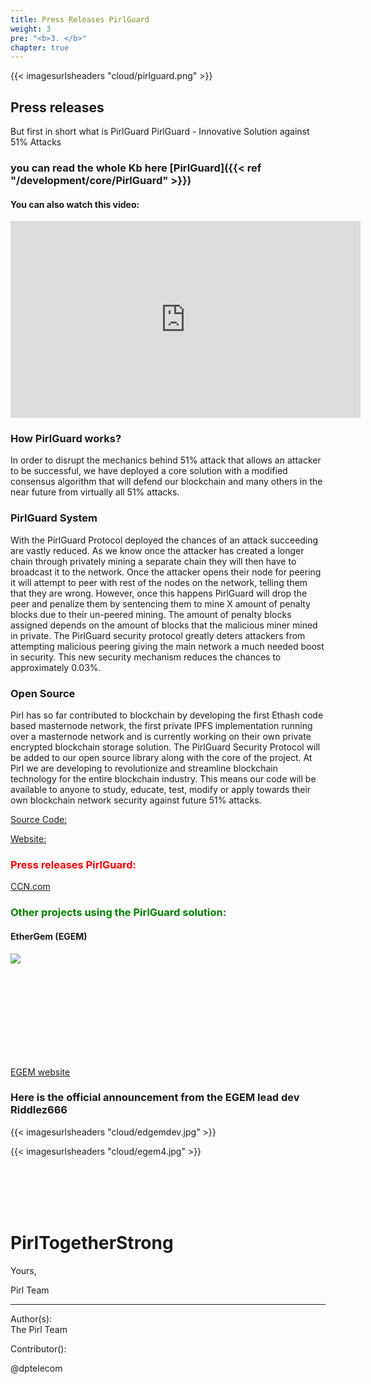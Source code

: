 ```yaml
---
title: Press Releases PirlGuard
weight: 3
pre: "<b>3. </b>"
chapter: true
---
```


{{< imagesurlsheaders "cloud/pirlguard.png" >}}

## Press releases

But first in short what is PirlGuard
PirlGuard - Innovative Solution against 51% Attacks

### you can read the whole Kb here [PirlGuard]({{< ref "/development/core/PirlGuard" >}})

#### You can also watch this video:

<iframe width="560" height="315" src="https://www.youtube.com/embed/Q-f01eFYlig" frameborder="0" allow="accelerometer; autoplay; encrypted-media; gyroscope; picture-in-picture" allowfullscreen></iframe>

### How PirlGuard works?

In order to disrupt the mechanics behind 51% attack that allows an attacker to be successful, we have deployed a core solution with a modified consensus algorithm that will defend our blockchain and many others in the near future from virtually all 51% attacks.

### PirlGuard System

With the PirlGuard Protocol deployed the chances of an attack succeeding are vastly reduced. As we know once the attacker has created a longer chain through privately mining a separate chain they will then have to broadcast it to the network. Once the attacker opens their node for peering it will attempt to peer with rest of the nodes on the network, telling them that they are wrong. However, once this happens PirlGuard will drop the peer and penalize them by sentencing them to mine X amount of penalty blocks due to their un-peered mining. The amount of penalty blocks assigned depends on the amount of blocks that the malicious miner mined in private.
The PirlGuard security protocol greatly deters attackers from attempting malicious peering giving the main network a much needed boost in security. This new security mechanism reduces the chances to approximately 0.03%.

###  Open Source

Pirl has so far contributed to blockchain by developing the first Ethash code based masternode network, the first private IPFS implementation running over a masternode network and is currently working on their own private encrypted blockchain storage solution.
The PirlGuard Security Protocol will be added to our open source library along with the core of the project.
At Pirl we are developing to revolutionize and streamline blockchain technology for the entire blockchain industry. This means our code will be available to anyone to study, educate, test, modify or apply towards their own blockchain network security against future 51% attacks.

[Source Code:](https://git.pirl.io/community/pirl)

[Website:](https://pirl.io/en)

### <span style="color:red">Press releases PirlGuard:</span>

[CCN.com](https://www.ccn.com/pirlguard-innovative-solution-against-51-attacks)

### <span style="color:green">Other projects using the PirlGuard solution:</span>

#### EtherGem (EGEM)  

<img src="cloud/egem1.png" align="left"><br>

<br>
<br>
<br>
<br>
<br>
<br>
<br>
<br>

[EGEM website](https://egem.io)

### Here is the official announcement from the EGEM lead dev Riddlez666

{{< imagesurlsheaders "cloud/edgemdev.jpg" >}}

{{< imagesurlsheaders "cloud/egem4.jpg" >}}


<br>
<br>
<br>
<br>

# PirlTogetherStrong

Yours,

Pirl Team

---
Author(s):  
The Pirl Team

Contributor():

@dptelecom
